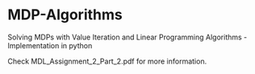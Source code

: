 # MDP-Algorithms
Solving MDPs with Value Iteration and Linear Programming Algorithms - Implementation in python

Check MDL_Assignment_2_Part_2.pdf for more information.
